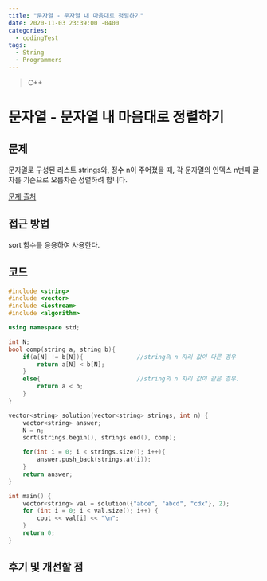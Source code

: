 ```yaml
---
title: "문자열 - 문자열 내 마음대로 정렬하기"
date: 2020-11-03 23:39:00 -0400
categories: 
  - codingTest
tags:
  - String
  - Programmers
---
```


> C++ 

문자열 - 문자열 내 마음대로 정렬하기
=============
 
## 문제
문자열로 구성된 리스트 strings와, 정수 n이 주어졌을 때, 각 문자열의 인덱스 n번째 글자를 기준으로 오름차순 정렬하려 합니다.

[문제 출처](https://programmers.co.kr/learn/courses/30/lessons/12918)

## 접근 방법 
sort 함수를 응용하여 사용한다.

## 코드 
```c++
#include <string>
#include <vector>
#include <iostream>
#include <algorithm>

using namespace std;

int N;
bool comp(string a, string b){
    if(a[N] != b[N]){               //string의 n 자리 값이 다른 경우
        return a[N] < b[N];
    }
    else{                           //string의 n 자리 값이 같은 경우.
        return a < b;
    }
}

vector<string> solution(vector<string> strings, int n) {
    vector<string> answer;
    N = n;
    sort(strings.begin(), strings.end(), comp);

    for(int i = 0; i < strings.size(); i++){
        answer.push_back(strings.at(i));
    }
    return answer;
}

int main() {
    vector<string> val = solution({"abce", "abcd", "cdx"}, 2);
    for (int i = 0; i < val.size(); i++) {
        cout << val[i] << "\n";
    }
	return 0;
}

```

## 후기 및 개선할 점
